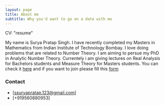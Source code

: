 ```yaml
---
layout: page
title: About me
subtitle: Why you'd want to go on a date with me
---
```


CV: "resume"

My name is Surya Pratap Singh. I have recently completed my Masters in Mathematics from Indian Institute of Technology Bombay. I love doing problems that are related to Number Theory. I am aiming to persue my PhD in Analytic Number Theory. 
Currentely i am giving lectures on Real Analysis for Bachelors students and Measure Theory for Masters students. You can check it [here](https://drive.google.com/drive/folders/1-2NAKorb-dFPCgndBfkDAKbmBaVad_Ve) and if you want to join please fill this [form](https://forms.gle/b5EwSxVge6taij318)

### Contact
- [ssuryapratap.123@gmail.com]
- [+919560880953]
